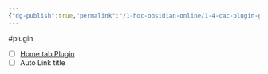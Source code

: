 ```yaml
---
{"dg-publish":true,"permalink":"/1-hoc-obsidian-online/1-4-cac-plugin-giup-ban-tang-hieu-suat-khi-lam-viec-voi-obsidian/","dgPassFrontmatter":true,"noteIcon":"1","created":"","updated":""}
---
```


#plugin 

- [ ] [Home tab Plugin](https://www.facebook.com/groups/219067851029823/posts/246574121612529/)
- [ ] Auto Link title